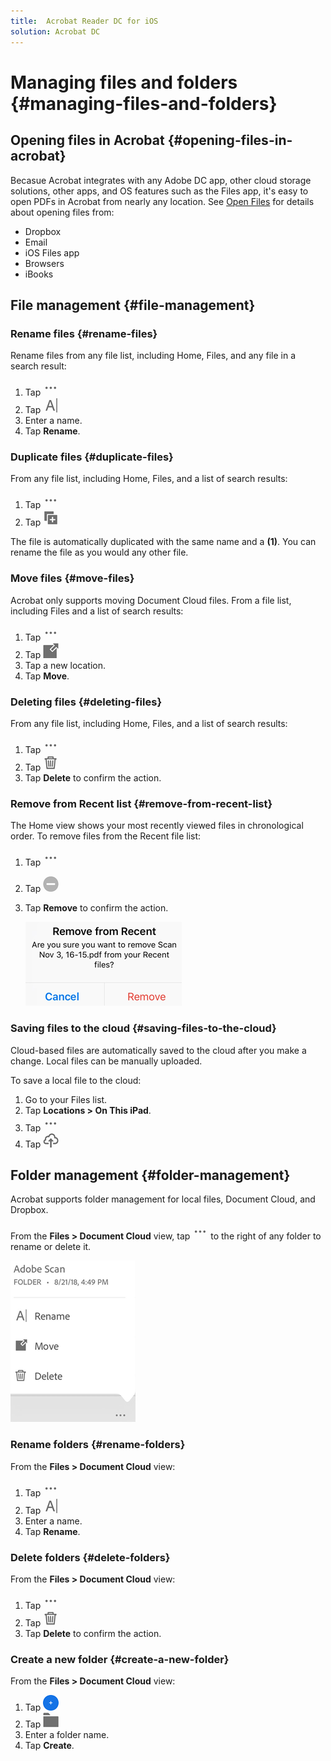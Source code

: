 ```yaml
---
title:  Acrobat Reader DC for iOS
solution: Acrobat DC
---
```


# Managing files and folders {#managing-files-and-folders}

## Opening files in Acrobat {#opening-files-in-acrobat}

Becasue Acrobat integrates with any Adobe DC app, other cloud storage solutions, other apps, and OS features such as the Files app, it's easy to open PDFs in Acrobat from nearly any location. See [Open Files](openfiles.md) for details about opening files from:

* Dropbox
* Email
* iOS Files app
* Browsers
* iBooks

## File management {#file-management}

### Rename files {#rename-files}

Rename files from any file list, including Home, Files, and any file in a search result: 

1. Tap ![image](./images/overflowicon.png)
1. Tap ![image](./images/renameicon.png) 
1. Enter a name. 
1. Tap **Rename**.

### Duplicate files {#duplicate-files}

From any file list, including Home, Files, and a list of search results: 

1. Tap ![image](./images/overflowicon.png)
1. Tap ![image](./images/duplicateicon.png)

The file is automatically duplicated with the same name and a **(1)**. You can rename the file as you would any other file. 

### Move files {#move-files}

Acrobat only supports moving Document Cloud files. From a file list, including Files and a list of search results: 

1. Tap ![image](./images/overflowicon.png)
1. Tap ![image](./images/moveicon.png) 
1. Tap a new location. 
1. Tap **Move**. 

### Deleting files {#deleting-files}

From any file list, including Home, Files, and a list of search results: 

1. Tap ![image](./images/overflowicon.png)
1. Tap ![image](./images/deleteicon.png)
1. Tap **Delete** to confirm the action.


### Remove from Recent list {#remove-from-recent-list}

The Home view shows your most recently viewed files in chronological order. To remove files from the Recent file list:

1. Tap ![image](./images/overflowicon.png)
1. Tap ![image](./images/clearsigicon.png) 
1. Tap **Remove** to confirm the action.

   ![image](./images/removefromrecent.png)

### Saving files to the cloud {#saving-files-to-the-cloud}

Cloud-based files are automatically saved to the cloud after you make a change. Local files can be manually uploaded.

To save a local file to the cloud: 

1. Go to your Files list. 
1. Tap **Locations > On This iPad**. 
1. Tap ![image](./images/overflowicon.png)
1. Tap ![image](./images/savetocloudicon.png)

## Folder management {#folder-management}

Acrobat supports folder management for local files, Document Cloud, and Dropbox. 

From the **Files > Document Cloud** view, tap ![image](./images/overflowicon.png) to the right of any folder to rename or delete it. 

   ![image](./images/foldermenu.png)

### Rename folders {#rename-folders}

From the **Files > Document Cloud** view:
 
1. Tap ![image](./images/overflowicon.png)
1. Tap ![image](./images/renameicon.png)
1. Enter a name. 
1. Tap **Rename**.

### Delete folders {#delete-folders}

From the **Files > Document Cloud** view: 

1. Tap ![image](./images/overflowicon.png)
1. Tap ![image](./images/deleteicon.png)
1. Tap **Delete** to confirm the action.

### Create a new folder {#create-a-new-folder}

From the **Files > Document Cloud** view:

1. Tap ![image](./images/plusicon.png)
1. Tap ![image](./images/newfoldericon.png)
1. Enter a folder name. 
1. Tap **Create**. 